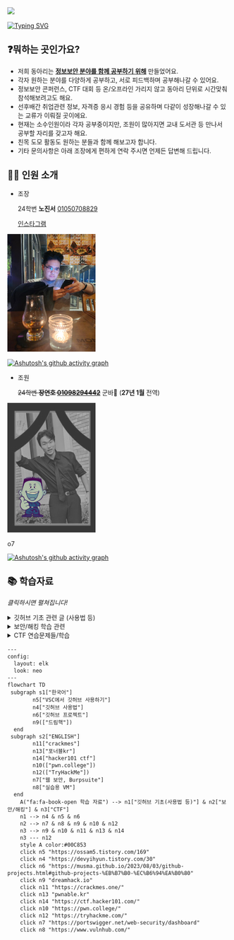 <img src="./assets/makesure.jpg">


[![Typing SVG](https://readme-typing-svg.demolab.com?font=Fira+Code&size=23&duration=1000&pause=1500&color=07F700&background=E2FFE400&center=true&vCenter=true&width=435&lines=%EB%B6%80%EC%82%B0%EC%99%B8%EB%8C%80+%EC%8A%A4%EB%A7%88%ED%8A%B8%EC%9C%B5%ED%95%A9%EB%B3%B4%EC%95%88%ED%95%99%EA%B3%BC+%EB%8F%99%EC%95%84%EB%A6%AC;S-BIT_United+-+Worm)](https://github.com/JinnyLyn/BUFS_S-BitUnited_Worm)

## ❓뭐하는 곳인가요?
- 저희 동아리는 **<u>정보보안 분야를 함께 공부하기 위해</u>** 만들었어요.   
- 각자 원하는 분야를 다양하게 공부하고, 서로 피드백하며 공부해나갈 수 있어요.  
- 정보보안 콘퍼런스, CTF 대회 등 온/오프라인 가리지 않고 동아리 단위로 시간맞춰 참석해보려고도 해요.
- 선후배간 취업관련 정보, 자격증 응시 경험 등을 공유하며 다같이 성장해나갈 수 있는 교류가 이뤄질 곳이에요.
- 현재는 소수인원이라 각자 공부중이지만, 조원이 많아지면 교내 도서관 등 만나서 공부할 자리를 갖고자 해요.
- 친목 도모 활동도 원하는 분들과 함께 해보고자 합니다.
- 기타 문의사항은 아래 조장에게 편하게 연락 주시면 언제든 답변해 드립니다.

## 🙋‍♀️ 인원 소개
- 조장

  24학번 **노진서**
[01050708829](tel:01050708829)
  
  [인스타그램](https://www.instagram.com/jinnie.al?igsh=aGwwcmI3YjBvMmJu)

<img src="/.assets/jojang.jpg" alt="조장 사진" width="200">

[![Ashutosh's github activity graph](https://github-readme-activity-graph.vercel.app/graph?username=JinnyLyn&theme=github-compact)](https://github.com/ashutosh00710/github-readme-activity-graph)

- 조원

   ~~24학번 **장연호 [01098294442](tel:01098294442)**~~ 군바🫡 (**27년 1월** 전역)

<img src="/.assets/samang.png" alt="연호 사진" width="200"> 

o7

[![Ashutosh's github activity graph](https://github-readme-activity-graph.vercel.app/graph?username=hohoyeonho&theme=github-compact)](https://github.com/ashutosh00710/github-readme-activity-graph)



   
## 📚 학습자료 
_클릭하시면 펼쳐집니다!_
   
<details><summary>깃허브 기초 관련 글 (사용법 등)
</summary>

[깃허브 사용법, 명령어 등](https://devyihyun.tistory.com/30)

[VSC로 깃허브 사용하기](https://ossam5.tistory.com/169)

[깃허브 프로젝트 사용하기](https://musma.github.io/2023/08/03/github-projects.html#github-projects-%EB%B7%B0-%EC%B6%94%EA%B0%80)
</details>

<details><summary>보안/해킹 학습 관련
</summary>
  
[웹보안, burpsuite 기초 배우기](https://portswigger.net/web-security/dashboard)

[연습할때 쓸 vm들(vulnhub)](https://www.vulnhub.com/)

[드림핵](https://dreamhack.io)
</details>

<details><summary>CTF 연습문제들/학습
</summary>
  
[드림핵](https://dreamhack.io)

[crackmes](https://crackmes.one)

[포너블kr](https://pwnable.kr)

[hacker101ctf](https://ctf.hacker101.com/)

[TryHackMe](https://tryhackme.com)

[pwn.college](https://pang.college)
</details>

```mermaid
---
config:
  layout: elk
  look: neo
---
flowchart TD
 subgraph s1["한국어"]
        n5["VSC에서 깃허브 사용하기"]
        n4["깃허브 사용법"]
        n6["깃허브 프로젝트"]
        n9(["드림핵"])
  end
 subgraph s2["ENGLISH"]
        n11["crackmes"]
        n13["포너블kr"]
        n14["hacker101 ctf"]
        n10(["pwn.college"])
        n12(["TryHackMe"])
        n7["웹 보안, Burpsuite"]
        n8["실습용 VM"]
  end
    A("fa:fa-book-open 학습 자료") --> n1["깃허브 기초(사용법 등)"] & n2["보안/해킹"] & n3["CTF"]
    n1 --> n4 & n5 & n6
    n2 --> n7 & n8 & n9 & n10 & n12
    n3 --> n9 & n10 & n11 & n13 & n14
    n3 --- n12
    style A color:#00C853
    click n5 "https://ossam5.tistory.com/169"
    click n4 "https://devyihyun.tistory.com/30"
    click n6 "https://musma.github.io/2023/08/03/github-projects.html#github-projects-%EB%B7%B0-%EC%B6%94%EA%B0%80"
    click n9 "dreamhack.io"
    click n11 "https://crackmes.one/"
    click n13 "pwnable.kr"
    click n14 "https://ctf.hacker101.com/"
    click n10 "https://pwn.college/"
    click n12 "https://tryhackme.com/"
    click n7 "https://portswigger.net/web-security/dashboard"
    click n8 "https://www.vulnhub.com/"

```

